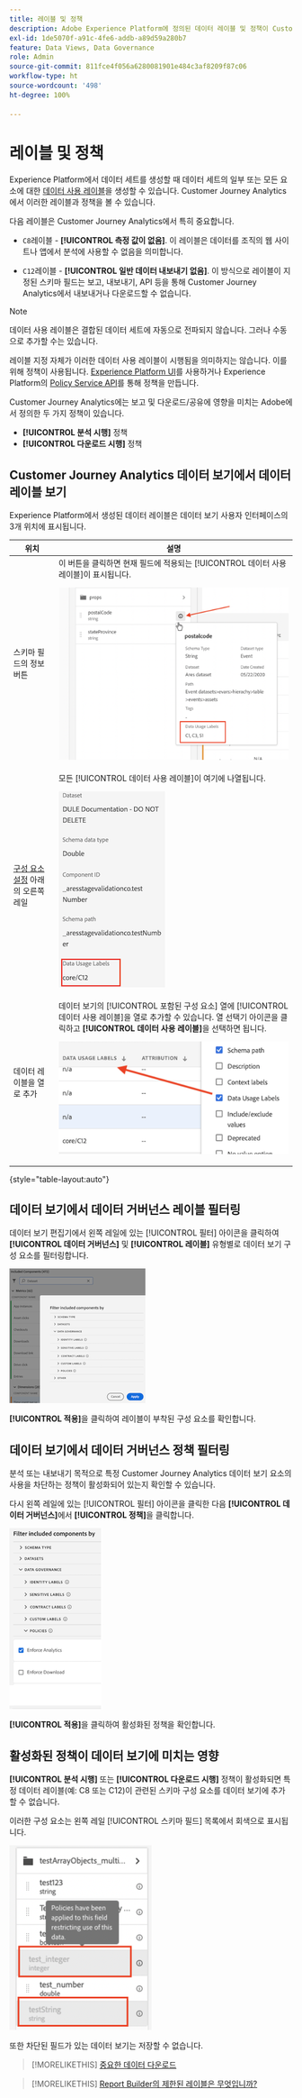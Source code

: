 ```yaml
---
title: 레이블 및 정책
description: Adobe Experience Platform에 정의된 데이터 레이블 및 정책이 Customer Journey Analytics의 데이터 보기 및 보고에 미치는 영향에 대해 알아봅니다.
exl-id: 1de5070f-a91c-4fe6-addb-a89d59a280b7
feature: Data Views, Data Governance
role: Admin
source-git-commit: 811fce4f056a6280081901e484c3af8209f87c06
workflow-type: ht
source-wordcount: '498'
ht-degree: 100%

---
```


# 레이블 및 정책

Experience Platform에서 데이터 세트를 생성할 때 데이터 세트의 일부 또는 모든 요소에 대한 [데이터 사용 레이블](https://experienceleague.adobe.com/docs/experience-platform/data-governance/labels/reference.html?lang=ko)을 생성할 수 있습니다. Customer Journey Analytics에서 이러한 레이블과 정책을 볼 수 있습니다.

다음 레이블은 Customer Journey Analytics에서 특히 중요합니다.

* `C8`레이블 - **[!UICONTROL 측정 값이 없음]**. 이 레이블은 데이터를 조직의 웹 사이트나 앱에서 분석에 사용할 수 없음을 의미합니다.

* `C12`레이블 - **[!UICONTROL 일반 데이터 내보내기 없음]**. 이 방식으로 레이블이 지정된 스키마 필드는 보고, 내보내기, API 등을 통해 Customer Journey Analytics에서 내보내거나 다운로드할 수 없습니다.

>[!NOTE]
>
>데이터 사용 레이블은 결합된 데이터 세트에 자동으로 전파되지 않습니다. 그러나 수동으로 추가할 수는 있습니다.

레이블 지정 자체가 이러한 데이터 사용 레이블이 시행됨을 의미하지는 않습니다. 이를 위해 정책이 사용됩니다. [Experience Platform UI](https://experienceleague.adobe.com/docs/experience-platform/data-governance/policies/user-guide.html?lang=ko)를 사용하거나 Experience Platform의 [Policy Service API](https://experienceleague.adobe.com/docs/experience-platform/data-governance/api/overview.html?lang=ko)를 통해 정책을 만듭니다.

Customer Journey Analytics에는 보고 및 다운로드/공유에 영향을 미치는 Adobe에서 정의한 두 가지 정책이 있습니다.

* **[!UICONTROL 분석 시행]** 정책
* **[!UICONTROL 다운로드 시행]** 정책

## Customer Journey Analytics 데이터 보기에서 데이터 레이블 보기

Experience Platform에서 생성된 데이터 레이블은 데이터 보기 사용자 인터페이스의 3개 위치에 표시됩니다.

| 위치 | 설명 |
| --- | --- |
| 스키마 필드의 정보 버튼 | 이 버튼을 클릭하면 현재 필드에 적용되는 [!UICONTROL 데이터 사용 레이블]이 표시됩니다.<p>![](assets/data-label-left.png) |
| [구성 요소 설정](/help/data-views/component-settings/overview.md) 아래의 오른쪽 레일 | 모든 [!UICONTROL 데이터 사용 레이블]이 여기에 나열됩니다.<p>![](assets/data-label-right.png) |
| 데이터 레이블을 열로 추가 | 데이터 보기의 [!UICONTROL 포함된 구성 요소] 열에 [!UICONTROL 데이터 사용 레이블]을 열로 추가할 수 있습니다. 열 선택기 아이콘을 클릭하고 **[!UICONTROL 데이터 사용 레이블]**&#x200B;을 선택하면 됩니다.<p>![](assets/data-label-column.png) |

{style="table-layout:auto"}

## 데이터 보기에서 데이터 거버넌스 레이블 필터링

데이터 보기 편집기에서 왼쪽 레일에 있는 [!UICONTROL 필터] 아이콘을 클릭하여 **[!UICONTROL 데이터 거버넌스]** 및 **[!UICONTROL 레이블]** 유형별로 데이터 보기 구성 요소를 필터링합니다.

![](assets/filter-labels.png)

**[!UICONTROL 적용]**&#x200B;을 클릭하여 레이블이 부착된 구성 요소를 확인합니다.

## 데이터 보기에서 데이터 거버넌스 정책 필터링

분석 또는 내보내기 목적으로 특정 Customer Journey Analytics 데이터 보기 요소의 사용을 차단하는 정책이 활성화되어 있는지 확인할 수 있습니다.

다시 왼쪽 레일에 있는 [!UICONTROL 필터] 아이콘을 클릭한 다음 **[!UICONTROL 데이터 거버넌스]**&#x200B;에서 **[!UICONTROL 정책]**&#x200B;을 클릭합니다.

![분석 시행이 선택된 목록을 기준으로 포함된 구성 요소 필터링](assets/filter-policies.png)

**[!UICONTROL 적용]**&#x200B;을 클릭하여 활성화된 정책을 확인합니다.

## 활성화된 정책이 데이터 보기에 미치는 영향

**[!UICONTROL 분석 시행]** 또는 **[!UICONTROL 다운로드 시행]** 정책이 활성화되면 특정 데이터 레이블(예: C8 또는 C12)이 관련된 스키마 구성 요소를 데이터 보기에 추가할 수 없습니다.

이러한 구성 요소는 왼쪽 레일 [!UICONTROL 스키마 필드] 목록에서 회색으로 표시됩니다.

![회색으로 표시된 구성 요소와 데이터 사용을 제한하는 정책이 이 필드에 적용되었음을 나타내는 정책 메시지](assets/component-greyed.png)

또한 차단된 필드가 있는 데이터 보기는 저장할 수 없습니다.

>[!MORELIKETHIS]
>[중요한 데이터 다운로드](/help/analysis-workspace/export/download-send.md)

>[!MORELIKETHIS]
>[Report Builder의 제한된 레이블은 무엇입니까?](https://experienceleague.adobe.com/docs/analytics-platform/using/cja-reportbuilder/restricted-labels.html?lang=ko)


